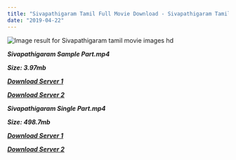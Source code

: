 ```yaml
---
title: "Sivapathigaram Tamil Full Movie Download - Sivapathigaram Tamil Movie Download"
date: "2019-04-22"
---
```


![Image result for Sivapathigaram  tamil movie images hd](https://m.media-amazon.com/images/M/MV5BNTliNDEwZDctZTQxOS00M2NhLTk4MzEtNTBiN2I2ZDQwZjYyXkEyXkFqcGdeQXVyNDY5MTUyNjU@._V1_UY268_CR43,0,182,268_AL_.jpg)

**_Sivapathigaram Sample Part.mp4_**

**_Size: 3.97mb_**

**_[Download Server 1](http://b8.wetransfer.vip/files/{5d952673edb986a3e6232bd1dc09e7f07ef1103dd7939917627d2e7266b78107}20Actor{5d952673edb986a3e6232bd1dc09e7f07ef1103dd7939917627d2e7266b78107}20Hits{5d952673edb986a3e6232bd1dc09e7f07ef1103dd7939917627d2e7266b78107}20Collection/Vishal{5d952673edb986a3e6232bd1dc09e7f07ef1103dd7939917627d2e7266b78107}20Movies{5d952673edb986a3e6232bd1dc09e7f07ef1103dd7939917627d2e7266b78107}20Collection/Sivapathigaram{5d952673edb986a3e6232bd1dc09e7f07ef1103dd7939917627d2e7266b78107}20(2006)/Sivapathigaram{5d952673edb986a3e6232bd1dc09e7f07ef1103dd7939917627d2e7266b78107}20(2006){5d952673edb986a3e6232bd1dc09e7f07ef1103dd7939917627d2e7266b78107}20Sample{5d952673edb986a3e6232bd1dc09e7f07ef1103dd7939917627d2e7266b78107}20HD.mp4)_**

**_[Download Server 2](http://b8.wetransfer.vip/files/{5d952673edb986a3e6232bd1dc09e7f07ef1103dd7939917627d2e7266b78107}20Actor{5d952673edb986a3e6232bd1dc09e7f07ef1103dd7939917627d2e7266b78107}20Hits{5d952673edb986a3e6232bd1dc09e7f07ef1103dd7939917627d2e7266b78107}20Collection/Vishal{5d952673edb986a3e6232bd1dc09e7f07ef1103dd7939917627d2e7266b78107}20Movies{5d952673edb986a3e6232bd1dc09e7f07ef1103dd7939917627d2e7266b78107}20Collection/Sivapathigaram{5d952673edb986a3e6232bd1dc09e7f07ef1103dd7939917627d2e7266b78107}20(2006)/Sivapathigaram{5d952673edb986a3e6232bd1dc09e7f07ef1103dd7939917627d2e7266b78107}20(2006){5d952673edb986a3e6232bd1dc09e7f07ef1103dd7939917627d2e7266b78107}20Sample{5d952673edb986a3e6232bd1dc09e7f07ef1103dd7939917627d2e7266b78107}20HD.mp4)_**

**_Sivapathigaram Single Part.mp4_**

**_Size: 498.7mb_**

**_[Download Server 1](http://b8.wetransfer.vip/files/{5d952673edb986a3e6232bd1dc09e7f07ef1103dd7939917627d2e7266b78107}20Actor{5d952673edb986a3e6232bd1dc09e7f07ef1103dd7939917627d2e7266b78107}20Hits{5d952673edb986a3e6232bd1dc09e7f07ef1103dd7939917627d2e7266b78107}20Collection/Vishal{5d952673edb986a3e6232bd1dc09e7f07ef1103dd7939917627d2e7266b78107}20Movies{5d952673edb986a3e6232bd1dc09e7f07ef1103dd7939917627d2e7266b78107}20Collection/Sivapathigaram{5d952673edb986a3e6232bd1dc09e7f07ef1103dd7939917627d2e7266b78107}20(2006)/Sivapathigaram{5d952673edb986a3e6232bd1dc09e7f07ef1103dd7939917627d2e7266b78107}20(2006){5d952673edb986a3e6232bd1dc09e7f07ef1103dd7939917627d2e7266b78107}20Single{5d952673edb986a3e6232bd1dc09e7f07ef1103dd7939917627d2e7266b78107}20Part{5d952673edb986a3e6232bd1dc09e7f07ef1103dd7939917627d2e7266b78107}20HD.mp4)_**

**_[Download Server 2](http://b8.wetransfer.vip/files/{5d952673edb986a3e6232bd1dc09e7f07ef1103dd7939917627d2e7266b78107}20Actor{5d952673edb986a3e6232bd1dc09e7f07ef1103dd7939917627d2e7266b78107}20Hits{5d952673edb986a3e6232bd1dc09e7f07ef1103dd7939917627d2e7266b78107}20Collection/Vishal{5d952673edb986a3e6232bd1dc09e7f07ef1103dd7939917627d2e7266b78107}20Movies{5d952673edb986a3e6232bd1dc09e7f07ef1103dd7939917627d2e7266b78107}20Collection/Sivapathigaram{5d952673edb986a3e6232bd1dc09e7f07ef1103dd7939917627d2e7266b78107}20(2006)/Sivapathigaram{5d952673edb986a3e6232bd1dc09e7f07ef1103dd7939917627d2e7266b78107}20(2006){5d952673edb986a3e6232bd1dc09e7f07ef1103dd7939917627d2e7266b78107}20Single{5d952673edb986a3e6232bd1dc09e7f07ef1103dd7939917627d2e7266b78107}20Part{5d952673edb986a3e6232bd1dc09e7f07ef1103dd7939917627d2e7266b78107}20HD.mp4)_**
